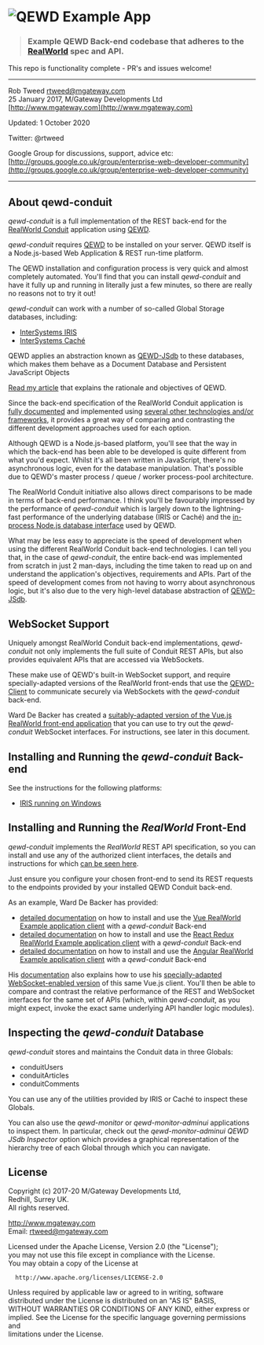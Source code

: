 # ![QEWD Example App](https://cloud.githubusercontent.com/assets/556934/25587724/182f95fc-2e5a-11e7-83db-1541c1bee128.png)

> ### Example QEWD Back-end codebase that adheres to the [RealWorld](https://github.com/gothinkster/realworld-example-apps) spec and API.

This repo is functionality complete - PR's and issues welcome!

----------
 
Rob Tweed <rtweed@mgateway.com>  
25 January 2017, M/Gateway Developments Ltd [http://www.mgateway.com](http://www.mgateway.com)

Updated: 1 October 2020

Twitter: @rtweed

Google Group for discussions, support, advice etc: [http://groups.google.co.uk/group/enterprise-web-developer-community](http://groups.google.co.uk/group/enterprise-web-developer-community)

----------
	   
## About qewd-conduit

  *qewd-conduit* is a full implementation of the REST back-end for the 
  [RealWorld Conduit](https://medium.com/@ericsimons/introducing-realworld-6016654d36b5)
  application using [QEWD](http://qewdjs.com).

  *qewd-conduit* requires [QEWD](https://github.com/robtweed/qewd) to be installed on your server.
  QEWD itself is a Node.js-based Web Application & REST run-time platform.

  The QEWD installation and configuration process is very quick and almost completely automated.
  You'll find that you can install *qewd-conduit* and have it fully up and running in
  literally just a few minutes, so there are really no reasons not to try it out!

  *qewd-conduit* can work with a number of so-called Global Storage databases, including:

- [InterSystems IRIS](https://www.intersystems.com/products/intersystems-iris/)
- [InterSystems Cach&eacute;](https://www.intersystems.com/products/cache/)

QEWD applies an abstraction known as [QEWD-JSdb](https://github.com/robtweed/qewd-jsdb) to these databases, 
which makes them behave as a Document Database and Persistent JavaScript Objects

[Read my article](https://robtweed.wordpress.com/2017/04/18/having-your-node-js-cake-and-eating-it-too/) 
that explains the rationale and objectives of QEWD.
  
Since the back-end specification of the RealWorld Conduit application is 
[fully documented](https://github.com/gothinkster/realworld/tree/master/api) 
and implemented using 
[several other technologies and/or frameworks](https://github.com/gothinkster/realworld), 
it provides a great way of comparing and contrasting the different development approaches
used for each option.

Although QEWD is a Node.js-based platform, you'll see that the way in which the back-end has
been able to be developed is quite different from what you'd expect.  Whilst it's all
been written in JavaScript, there's no asynchronous logic, even for the database
manipulation.  That's possible due to QEWD's master process / queue / worker process-pool
architecture.

The RealWorld Conduit initiative also allows direct comparisons to be made in terms of
back-end performance.  I think you'll be favourably impressed by the performance of 
*qewd-conduit* which is largely down to the lightning-fast performance of the underlying
database (IRIS or Cach&eacute;) and the 
[in-process Node.js database interface](https://github.com/chrisemunt/mg-dbx) used by QEWD.

What may be less easy to appreciate is the speed of development when using the different
RealWorld Conduit back-end technologies.  I can tell you that, in the case of *qewd-conduit*, 
the entire back-end was implemented from scratch in just 2 man-days, including the time taken
to read up on and understand the application's objectives, requirements and APIs.  Part of
the speed of development comes from not having to worry about asynchronous logic, but it's
also due to the very high-level database abstraction of
[QEWD-JSdb](https://github.com/robtweed/qewd-jsdb).

## WebSocket Support

Uniquely amongst RealWorld Conduit back-end implementations, *qewd-conduit* not only
implements the full suite of Conduit REST APIs, but also provides equivalent APIs that
are accessed via WebSockets.

These make use of QEWD's built-in WebSocket support, and require specially-adapted
versions of the RealWorld front-ends that use the 
[QEWD-Client](https://github.com/robtweed/qewd-client) to communicate securely
via WebSockets with the *qewd-conduit* back-end.  

Ward De Backer has created a 
[suitably-adapted version of the Vue.js RealWorld front-end application](https://github.com/wdbacker/vue-realworld-example-app)
 that you can use to try out the *qewd-conduit* WebSocket interfaces.  For instructions, see
later in this document.

## Installing and Running the *qewd-conduit* Back-end

See the instructions for the following platforms:

- [IRIS running on Windows](https://github.com/robtweed/qewd-conduit/blob/master/IRIS-windows.md)


## Installing and Running the *RealWorld* Front-End

*qewd-conduit* implements the *RealWorld* REST API specification, so you can install and
use any of the authorized client interfaces, the details and instructions for which
[can be seen here](https://github.com/gothinkster/realworld#frontends).  

Just ensure you
configure your chosen front-end to send its REST requests to the endpoints provided by
your installed QEWD Conduit back-end.

As an example, Ward De Backer has provided:
- [detailed documentation](https://github.com/wdbacker/qewd-howtos/blob/master/VueRealWorldConduit.md) 
  on how to install and use the [Vue RealWorld Example application client](https://github.com/gothinkster/vue-realworld-example-app) 
  with a *qewd-conduit* Back-end
- [detailed documentation](https://github.com/wdbacker/qewd-howtos/blob/master/ReactRealWorldConduit.md) 
  on how to install and use the [React Redux RealWorld Example application client](https://github.com/gothinkster/react-redux-realworld-example-app) 
  with a *qewd-conduit* Back-end
- [detailed documentation](https://github.com/wdbacker/qewd-howtos/blob/master/AngularRealWorldConduit.md) 
  on how to install and use the [Angular RealWorld Example application client](https://github.com/gothinkster/angular-realworld-example-app) 
  with a *qewd-conduit* Back-end

His [documentation](https://github.com/wdbacker/qewd-howtos/blob/master/VueRealWorldConduitWS.md) 
also explains how to use his 
[specially-adapted WebSocket-enabled version](https://github.com/wdbacker/vue-realworld-example-app)
of this same Vue.js client.  You'll then be able to compare and contrast the relative performance of
the REST and WebSocket interfaces for the same set of APIs (which, within *qewd-conduit*, 
as you might expect, invoke the exact same underlying API handler logic modules).


## Inspecting the *qewd-conduit* Database

*qewd-conduit* stores and maintains the Conduit data in three Globals:

- conduitUsers
- conduitArticles
- conduitComments

You can use any of the utilities provided by IRIS or Cach&eacute; to inspect these Globals.

You can also use the *qewd-monitor* or *qewd-monitor-adminui* applications to inspect them.
In particular, check out the *qewd-monitor-adminui* *QEWD JSdb Inspector* option which
provides a graphical representation of the hierarchy tree of each Global through which
you can navigate.


## License

 Copyright (c) 2017-20 M/Gateway Developments Ltd,                           
 Redhill, Surrey UK.                                                      
 All rights reserved.                                                     
                                                                           
  http://www.mgateway.com                                                  
  Email: rtweed@mgateway.com                                               
                                                                           
                                                                           
  Licensed under the Apache License, Version 2.0 (the "License");          
  you may not use this file except in compliance with the License.         
  You may obtain a copy of the License at                                  
                                                                           
      http://www.apache.org/licenses/LICENSE-2.0                           
                                                                           
  Unless required by applicable law or agreed to in writing, software      
  distributed under the License is distributed on an "AS IS" BASIS,        
  WITHOUT WARRANTIES OR CONDITIONS OF ANY KIND, either express or implied. 
  See the License for the specific language governing permissions and      
   limitations under the License.      
